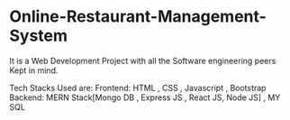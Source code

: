 # Online-Restaurant-Management-System
It is a Web Development Project with all the Software engineering peers Kept in mind.

Tech Stacks Used are:
  Frontend: 
    HTML , CSS , Javascript , Bootstrap
   Backend:
    MERN Stack[Mongo DB , Express JS , React JS, Node JS] , 
    MY SQL
